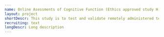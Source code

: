 ```yaml
---
name: Online Asessments of Cognitive Function (Ethics approved study H-10-23-9755)
layout: project
shortDescr: This study is to test and validate remotely administered tests of memory and cognitive function. All assessments will be administered via a web browser and automatically scored. Test results will be reviewed and compared against previously conducted studies performed in person. Successful demonstration of accurate remotely assessed tests of memory and cognitive function is an important step toward building telemedicine capabilities. The data will also be used in the context of student theses.<p><img src="EN.png" alt="English"><h2>Participate in English</h2> (Link is not active yet)</p> Le but de cette étude est de tester et de valider à distance les tests de mémoire et fonction cognitive. Toutes les evaluations seront administrées à l’aide d’un navigateur internet et marquées automatiquement. Les résultats de ces tests seront revus et comparés à ceux d’autres études ayant pris place auparavant en personne. Le but est de démontrer la faisabilite avec succes d’un test de mémoire et fonction cognitive à distance. Ceci représente une étape importante démontrant les possibilités et capacités de la télésanté. Les données collectées seront aussi utilisées dans le contexte des thèses des étudiants.</p><p><img src="FR.png" alt="French"><h2>Participate in French</h2></p>(Link is not active yet)
recruiting: text
longDescr: Long description
---
```



